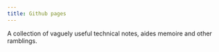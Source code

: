 ```yaml
---
title: Github pages
---
```


A collection of vaguely useful technical notes, aides memoire and other ramblings.